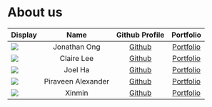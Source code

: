 # About us



Display |     Name     |              Github Profile               | Portfolio 
--------|:------------:|:-----------------------------------------:|:---------:
![](https://via.placeholder.com/100.png?text=Photo) | Jonathan Ong | [Github](https://github.com/Jonathan2745) | [Portfolio](docs/team/Jonathan2745.md)
![](https://via.placeholder.com/100.png?text=Photo) | Claire Lee | [Github](https://github.com/clj55)  | [Portfolio](docs/team/clj55.md)
![](https://via.placeholder.com/100.png?text=Photo) | Joel Ha | [Github](https://github.com/itsjoelha) | [Portfolio](docs/team/itsjoelha.md)
![](https://via.placeholder.com/100.png?text=Photo) | Piraveen Alexander | [Github](https://github.com/thezerohour) | [Portfolio](docs/team/johndoe.md)
![](https://via.placeholder.com/100.png?text=Photo) |   Xinmin   | [Github](https://github.com/xmtan1) | [Portfolio](docs/team/xmtan1.md)

